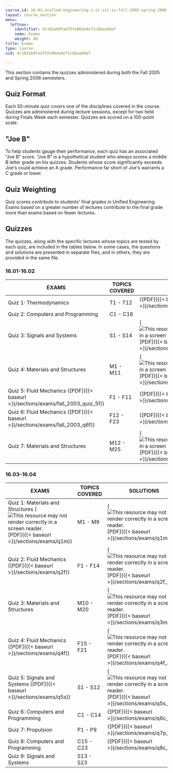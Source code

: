 ```yaml
---
course_id: 16-01-unified-engineering-i-ii-iii-iv-fall-2005-spring-2006
layout: course_section
menu:
  leftnav:
    identifier: dc102ab9fad75fe06da4e71c66aab8ef
    name: Exams
    weight: 40
title: Exams
type: course
uid: dc102ab9fad75fe06da4e71c66aab8ef

---
```


This section contains the quizzes administered during both the Fall 2005 and Spring 2006 semesters.

Quiz Format
-----------

Each 50-minute quiz covers one of the disciplines covered in the course. Quizzes are administered during lecture sessions, except for two held during Finals Week each semester. Quizzes are scored on a 100-point scale.

"Joe B"
-------

To help students gauge their performance, each quiz has an associated "Joe B" score. "Joe B" is a hypothetical student who always scores a middle B letter grade on his quizzes. Students whose score significantly exceeds Joe's could achieve an A grade. Performance far short of Joe's warrants a C grade or lower.

Quiz Weighting
--------------

Quiz scores contribute to students' final grades in Unified Engineering. Exams based on a greater number of lectures contribute to the final grade more than exams based on fewer lectures.

Quizzes
-------

The quizzes, along with the specific lectures whose topics are tested by each quiz, are included in the tables below. In some cases, the questions and solutions are presented in separate files, and in others, they are provided in the same file.

### 16.01-16.02

| EXAMS | TOPICS COVERED | SOLUTIONS |
| --- | --- | --- |
| Quiz 1: Thermodynamics | T1 - T12 | ([PDF]({{< baseurl >}}/sections/exams/thermo2003quizsol)) |
| Quiz 2: Computers and Programming | C1 - C16 | &nbsp; |
| Quiz 3: Signals and Systems | S1 - S14 | (![This resource may not render correctly in a screen reader.](/images/inacessible.gif)[PDF]({{< baseurl >}}/sections/exams/fall_2003_q3s_sol)) |
| Quiz 4: Materials and Structures | M1 - M11 | (![This resource may not render correctly in a screen reader.](/images/inacessible.gif)[PDF]({{< baseurl >}}/sections/exams/fall_2003_q4m_sol)) |
| Quiz 5: Fluid Mechanics ([PDF]({{< baseurl >}}/sections/exams/fall_2003_quiz_5f)) | F1 - F11 | ([PDF]({{< baseurl >}}/sections/exams/fall_2003_q5f_sol)) |
| Quiz 6: Fluid Mechanics ([PDF]({{< baseurl >}}/sections/exams/fall_2003_q6f)) | F12 - F23 | ([PDF]({{< baseurl >}}/sections/exams/fall_2003_q6f_sol)) |
| Quiz 7: Materials and Structures | M12 - M25 | (![This resource may not render correctly in a screen reader.](/images/inacessible.gif)[PDF]({{< baseurl >}}/sections/exams/fall_2003_q7m_sol)) 

### 16.03-16.04

| EXAMS | TOPICS COVERED | SOLUTIONS |
| --- | --- | --- |
| Quiz 1: Materials and Structures (![This resource may not render correctly in a screen reader.](/images/inacessible.gif)[PDF]({{< baseurl >}}/sections/exams/q1m)) | M1 - M9 | (![This resource may not render correctly in a screen reader.](/images/inacessible.gif)[PDF]({{< baseurl >}}/sections/exams/q1m_sol)) |
| Quiz 2: Fluid Mechanics ([PDF]({{< baseurl >}}/sections/exams/q2f)) | F1 - F14 | (![This resource may not render correctly in a screen reader.](/images/inacessible.gif)[PDF]({{< baseurl >}}/sections/exams/q2f_sol)) |
| Quiz 3: Materials and Structures | M10 - M20 | (![This resource may not render correctly in a screen reader.](/images/inacessible.gif)[PDF]({{< baseurl >}}/sections/exams/q3m_sol)) |
| Quiz 4: Fluid Mechanics ([PDF]({{< baseurl >}}/sections/exams/q4f)) | F15 - F21 | (![This resource may not render correctly in a screen reader.](/images/inacessible.gif)[PDF]({{< baseurl >}}/sections/exams/q4f_sol)) |
| Quiz 5: Signals and Systems ([PDF]({{< baseurl >}}/sections/exams/q5s)) | S1 - S12 | (![This resource may not render correctly in a screen reader.](/images/inacessible.gif)[PDF]({{< baseurl >}}/sections/exams/q5s_sol)) |
| Quiz 6: Computers and Programming | C1 - C14 | ([PDF]({{< baseurl >}}/sections/exams/q6c_sol)) |
| Quiz 7: Propulsion | P1 - P9 | ([PDF]({{< baseurl >}}/sections/exams/q7p_sol)) |
| Quiz 8: Computers and Programming | C15 - C23 | ([PDF]({{< baseurl >}}/sections/exams/q8c_sol)) |
| Quiz 9: Signals and Systems | S13 - S23 |